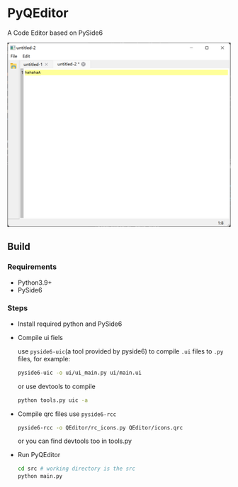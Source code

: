 # PyQEditor

A Code Editor based on PySide6

![image](README.assets/image.png)

## Build
### Requirements
* Python3.9+
* PySide6

### Steps
* Install required python and PySide6

* Compile ui fiels

    use `pyside6-uic`(a tool provided by pyside6) to compile `.ui` files to `.py` files, for example: 
    ```bash
    pyside6-uic -o ui/ui_main.py ui/main.ui
    ```
    or use devtools to compile
    ```bash
    python tools.py uic -a
    ```

* Compile qrc files
    use `pyside6-rcc`
    ```bash
    pyside6-rcc -o QEditor/rc_icons.py QEditor/icons.qrc
    ```

    or you can find devtools too in tools.py

* Run PyQEditor
    ```bash
    cd src # working directory is the src
    python main.py
    ```
